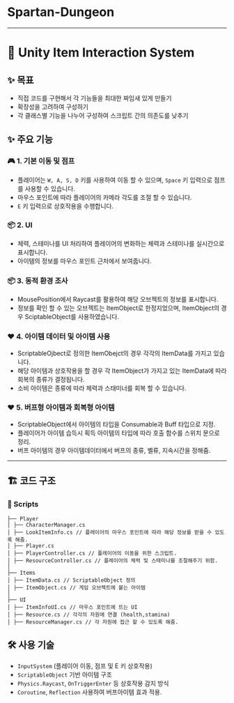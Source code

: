 # Spartan-Dungeon

---
# 🧩 Unity Item Interaction System

## ✨ 목표
- 직접 코드를 구현해서 각 기능들을 최대한 짜임새 있게 만들기
- 확장성을 고려하여 구성하기
- 각 클래스별 기능을 나누어 구성하여 스크립트 간의 의존도를 낮추기

## ✨ 주요 기능

### 🎮 1. 기본 이동 및 점프
- 플레이어는 `W, A, S, D` 키를 사용하여 이동 할 수 있으며, `Space` 키 입력으로 점프를 사용할 수 있습니다.
- 마우스 포인트에 따라 플레이어의 카메라 각도를 조절 할 수 있습니다.
- `E` 키 입력으로 상호작용을 수행합니다.

### 📦 2. UI
- 체력, 스테미나를 UI 처리하여 플레이어의 변화하는 체력과 스테미나를 실시간으로 표시합니다.
- 아이템의 정보를 마우스 포인트 근처에서 보여줍니다.

### 📦 3. 동적 환경 조사
- MousePosition에서 Raycast를 활용하여 해당 오브젝트의 정보를 표시합니다.
- 정보를 확인 할 수 있는 오브젝트는 ItemObject로 한정지었으며, ItemObject의 경우 SciptableObject를 사용하였습니다.

### ❤️ 4. 아이템 데이터 및 아이템 사용
- ScriptableOjbect로 정의한 ItemObejct의 경우 각각의 ItemData를 가지고 있습니다.
- 해당 아이템과 상호작용을 할 경우 각 ItemObject가 가지고 있는 ItemData에 따라 회복의 종류가 결정됩니다.
- 소비 아이템은 종류에 따라 체력과 스태미너를 회복 할 수 있습니다.

### ❤️ 5. 버프형 아이템과 회복형 아이템
- ScriptableObject에서 아이템의 타입을 Consumable과 Buff 타입으로 지정.
- 플레이어가 아이템 습득시 획득 아이템의 타입에 따라 호출 함수를 스위치 문으로 정리.
- 버프 아이템의 경우 아이템데이터에서 버프의 종류, 벨류, 지속시간을 정해줌.

---

## 🏗️ 코드 구조

### 📁 Scripts
```plaintext
├── Player
│ ├── CharacterManager.cs
│ ├── LookItemInfo.cs // 플레이어의 마우스 포인트에 따라 해당 정보를 받을 수 있도록 해줌.
│ ├── Player.cs
│ ├── PlayerController.cs // 플레이어의 이동을 위한 스크립트.
│ ├── ResourceController.cs // 플레이어의 체력 및 스태미나를 조절해주기 위함.
│
├── Items
│ ├── ItemData.cs // ScriptableObject 정의
│ ├── ItemObject.cs // 게임 오브젝트에 붙는 아이템
│
├── UI
│ ├── ItemInfoUI.cs // 마우스 포인트에 뜨는 UI
│ ├── Resource.cs // 각각의 자원에 연결 (health,stamina)
│ ├── ResourceManager.cs // 각 자원에 접근 할 수 있도록 해줌.
```

## 🛠️ 사용 기술

- `InputSystem` (플레이어 이동, 점프 및 E 키 상호작용)
- `ScriptableObject` 기반 아이템 구조
- `Physics.Raycast`, `OnTriggerEnter` 등 상호작용 감지 방식
- `Coroutine`, `Reflection` 사용하여 버프아이템 효과 적용.
